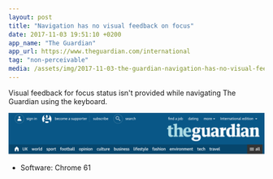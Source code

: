 ```yaml
---
layout: post
title: "Navigation has no visual feedback on focus"
date: 2017-11-03 19:51:10 +0200
app_name: "The Guardian"
app_url: https://www.theguardian.com/international
tag: "non-perceivable"
media: /assets/img/2017-11-03-the-guardian-navigation-has-no-visual-feedback-on-focus.png
---
```


Visual feedback for focus status isn't provided while navigating The Guardian using the keyboard.

![The Guardian's website navigation](/assets/img/2017-11-03-the-guardian-navigation-has-no-visual-feedback-on-focus.png)

* Software: Chrome 61
